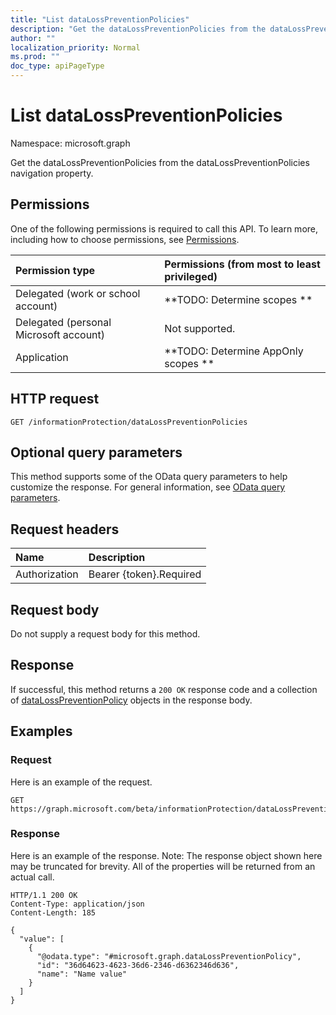 ```yaml
---
title: "List dataLossPreventionPolicies"
description: "Get the dataLossPreventionPolicies from the dataLossPreventionPolicies navigation property."
author: ""
localization_priority: Normal
ms.prod: ""
doc_type: apiPageType
---
```


# List dataLossPreventionPolicies

Namespace: microsoft.graph

Get the dataLossPreventionPolicies from the dataLossPreventionPolicies navigation property.

## Permissions
One of the following permissions is required to call this API. To learn more, including how to choose permissions, see [Permissions](/concepts/permissions-reference.md).

|Permission type|Permissions (from most to least privileged)|
|:---|:---|
|Delegated (work or school account)|**TODO: Determine scopes **|
|Delegated (personal Microsoft account)|Not supported.|
|Application|**TODO: Determine AppOnly scopes **|

## HTTP request
<!-- {
  "blockType": "ignored"
}
-->
``` http
GET /informationProtection/dataLossPreventionPolicies
```

## Optional query parameters
This method supports some of the OData query parameters to help customize the response. For general information, see [OData query parameters](/graph/query-parameters).

## Request headers
|Name|Description|
|:---|:---|
|Authorization|Bearer {token}.Required|

## Request body
Do not supply a request body for this method.

## Response
If successful, this method returns a `200 OK` response code and a collection of [dataLossPreventionPolicy](../resources/datalosspreventionpolicy.md) objects in the response body.

## Examples

### Request
Here is an example of the request.
<!-- {
  "blockType": "request",
  "name": "get_datalosspreventionpolicy"
}
-->
``` http
GET https://graph.microsoft.com/beta/informationProtection/dataLossPreventionPolicies
```

### Response
Here is an example of the response. Note: The response object shown here may be truncated for brevity. All of the properties will be returned from an actual call.
<!-- {
  "blockType": "response",
  "truncated": true,
  "@odata.type": "collection(microsoft.graph.datalosspreventionpolicy)"
}
-->
``` http
HTTP/1.1 200 OK
Content-Type: application/json
Content-Length: 185

{
  "value": [
    {
      "@odata.type": "#microsoft.graph.dataLossPreventionPolicy",
      "id": "36d64623-4623-36d6-2346-d6362346d636",
      "name": "Name value"
    }
  ]
}
```

